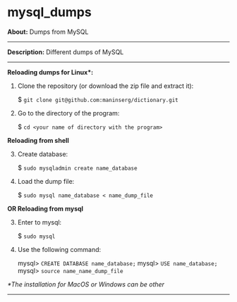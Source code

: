 # mysql_dumps

**About:** Dumps from MySQL

<hr>

**Description:** Different dumps of MySQL

<hr>

<b>Reloading dumps for Linux*:</b>

1. Clone the repository (or download the zip file and extract it):

    $ `git clone git@github.com:maninserg/dictionary.git`

2. Go to the directory of the program:
   
    $ `cd <your name of directory with the program>`

**Reloading from shell**

3. Create database:
   
    $ `sudo mysqladmin create name_database`
    
4. Load the dump file:

    $ `sudo mysql name_database < name_dump_file`
    
**OR Reloading from mysql**

3. Enter to mysql:

    $ `sudo mysql`

4. Use the following command:
    
    mysql> `CREATE DATABASE name_database;`
    mysql> `USE name_database;`
    mysql> `source name_name_dump_file`
    
<i>*The installation for MacOS or Windows can be other</i>

<hr>
